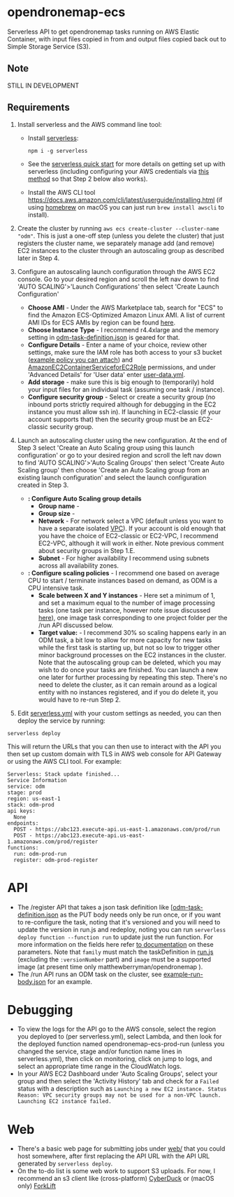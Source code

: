 # opendronemap-ecs
Serverless API to get opendronemap tasks running on AWS Elastic Container, with input files copied in from and output files copied back out to Simple Storage Service (S3).

## Note
STILL IN DEVELOPMENT

## Requirements
1. Install serverless and the AWS command line tool:

    * Install [serverless](https://serverless.com):
      ```shell
      npm i -g serverless
      ```
    * See the [serverless quick start](https://serverless.com/framework/docs/providers/aws/guide/quick-start/) for more details on getting set up with serverless (including configuring your AWS credentials via [this method](https://serverless.com/framework/docs/providers/aws/guide/credentials#setup-with-the-aws-cli) so that Step 2 below also works).

    * Install the AWS CLI tool https://docs.aws.amazon.com/cli/latest/userguide/installing.html
    (if using [homebrew](https://brew.sh) on macOS you can just run `brew install awscli` to install).

2. Create the cluster by running `aws ecs create-cluster --cluster-name "odm"`. This is just a one-off step (unless you delete the cluster) that just registers the cluster name, we separately manage add (and remove) EC2 instances to the cluster through an autoscaling group as described later in Step 4.

3. Configure an autoscaling launch configuration through the AWS EC2 console. Go to your desired region and scroll the left nav down to find 'AUTO SCALING'>'Launch Configurations' then select 'Create Launch Configuration'
    * __Choose AMI__ - Under the AWS Marketplace tab, search for "ECS" to find the Amazon ECS-Optimized Amazon Linux AMI. A list of current AMI IDs for ECS AMIs by region can be found [here](http://docs.aws.amazon.com/AmazonECS/latest/developerguide/ecs-optimized_AMI.html).
    * __Choose Instance Type__ - I recommend r4.4xlarge and the memory setting in [odm-task-definition.json](odm-task-definition.json) is geared for that.
    * __Configure Details__ - Enter a name of your choice, review other settings, make sure the IAM role has both access to your s3 bucket ([example policy you can attach](example-s3-policy.json)) and [AmazonEC2ContainerServiceforEC2Role](https://docs.aws.amazon.com/AmazonECS/latest/developerguide/instance_IAM_role.html) permissions, and under 'Advanced Details' for 'User data' enter [user-data.yml](user-data.yml).
    * __Add storage__ - make sure this is big enough to (temporarily) hold your input files for an individual task (assuming one task / instance).
    * __Configure security group__ - Select or create a security group (no inbound ports strictly required although for debugging in the EC2 instance you must allow ssh in). If launching in EC2-classic (if your account supports that) then the security group must be an EC2-classic security group.

4. Launch an autoscaling cluster using the new configuration. At the end of Step 3 select 'Create an Auto Scaling group using this launch configuration' or go to your desired region and scroll the left nav down to find 'AUTO SCALING'>'Auto Scaling Groups' then select 'Create Auto Scaling group' then choose 'Create an Auto Scaling group from an existing launch configuration' and select the launch configuration created in Step 3.
    * __: Configure Auto Scaling group details__
        * __Group name__ -
        * __Group size__ -
        * __Network__ - For network select a VPC (default unless you want to have a separate isolated [VPC](https://aws.amazon.com/vpc/)). If your account is old enough that you have the choice of EC2-classic or EC2-VPC, I recommend EC2-VPC, although it will work in either. Note previous comment about security groups in Step 1.E.
        * __Subnet__ - For higher availability I recommend using subnets across all availability zones.
    * __: Configure scaling policies__ - I recommend one based on average CPU to start / terminate instances based on demand, as ODM is a CPU intensive task.
        * __Scale between X and Y instances__ - Here set a minimum of 1, and set a maximum equal to the number of image processing tasks  (one task per instance, however note issue discussed [here](https://github.com/OpenDroneMap/opendronemap-ecs/issues/6#issuecomment-352321577)), one image task corresponding to one project folder per the /run API discussed below.
        * __Target value:__ - I recommend 30% so scaling happens early in an ODM task, a bit low to allow for more capacity for new tasks while the first task is starting up, but not so low to trigger other minor background processes on the EC2 instances in the cluster.
Note that the autoscaling group can be deleted, which you may wish to do once your tasks are finished. You can launch a new one later for further processing by repeating this step. There's no need to delete the cluster, as it can remain around as a logical entity with no instances registered, and if you do delete it, you would have to re-run Step 2.

5. Edit [serverless.yml](serverless.yml) with your custom settings as needed, you can then deploy the service by running:
```shell
serverless deploy
```
This will return the URLs that you can then use to interact with the API you then set up custom domain with TLS in AWS web console for API Gateway or using the AWS CLI tool. For example:
```shell
Serverless: Stack update finished...
Service Information
service: odm
stage: prod
region: us-east-1
stack: odm-prod
api keys:
  None
endpoints:
  POST - https://abc123.execute-api.us-east-1.amazonaws.com/prod/run
  POST - https://abc123.execute-api.us-east-1.amazonaws.com/prod/register
functions:
  run: odm-prod-run
  register: odm-prod-register
```

# API
* The /register API that takes a json task definition like [[odm-task-definition.json](odm-task-definition.json) as the PUT body needs only be run once, or if you want to re-configure the task, noting that it's versioned and you will need to update the version in run.js and redeploy, noting you can run `serverless deploy function --function run` to update just the run function. For more information on the fields here refer [to documentation](https://docs.aws.amazon.com/AmazonECS/latest/developerguide/task_definition_parameters.html) on these parameters. Note that `family` must match the taskDefinition in [run.js](run.js) (excluding the `:versionNumber` part) and `image` must be a supported image (at present time only matthewberryman/opendronemap ).
* The /run API runs an ODM task on the cluster, see [example-run-body.json](example-run-body.json) for an example.

# Debugging
* To view the logs for the API go to the AWS console, select the region you deployed to (per serverless.yml), select Lambda, and then look for the deployed function named opendronemap-ecs-prod-run (unless you changed the service, stage and/or function name lines in serverless.yml), then click on monitoring, click on jump to logs, and select an appropriate time range in the CloudWatch logs.
* In your AWS EC2 Dashboard under 'Auto Scaling Groups', select your group and then select the 'Activity History' tab and check for a `Failed` status with a description such as `Launching a new EC2 instance. Status Reason: VPC security groups may not be used for a non-VPC launch. Launching EC2 instance failed.`

# Web
* There's a basic web page for submitting jobs under [web/](web/) that you could host somewhere, after first replacing the API URL with the API URL generated by `serverless deploy`.
* On the to-do list is some web work to support S3 uploads. For now, I recommend an s3 client like (cross-platform) [CyberDuck](https://cyberduck.io/) or (macOS only) [ForkLift](https://www.binarynights.com/forklift/)
